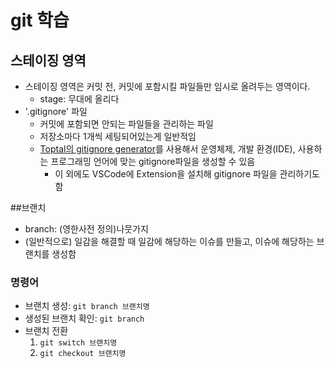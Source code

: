 # git 학습

## 스테이징 영역
- 스테이징 영역은 커밋 전, 커밋에 포함시킬 파일들만 임시로 올려두는 영역이다.
    - stage: 무대에 올리다
- '.gitignore' 파일
    - 커밋에 포함되면 안되는 파일들을 관리하는 파일
    - 저장소마다 1개씩 세팅되어있는게 일반적임
    - [Toptal의 gitignore generator](https://www.toptal.com/developers/gitignore)를 사용해서 운영체제, 개발 환경(IDE), 사용하는 프로그래밍 언어에 맞는 gitignore파일을 생성할 수 있음
        - 이 외에도 VSCode에 Extension을 설치해 gitignore 파일을 관리하기도 함

##브랜치
- branch: (영한사전 정의)나뭇가지
- (일반적으로) 일감을 해결할 때 일감에 해당하는 이슈를 만들고, 이슈에 해당하는 브랜치를 생성함

### 명령어
- 브랜치 생성: `git branch 브랜치명`
- 생성된 브랜치 확인: `git branch`
- 브랜치 전환
    1. `git switch 브랜치명`
    2. `git checkout 브랜치명`
